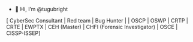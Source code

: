- 👋 Hi, I’m @tugubright 

 [ CyberSec Consultant | Red team | Bug Hunter |  | OSCP | OSWP | CRTP | CRTE | EWPTX | CEH (Master) | CHFI (Forensic Investigator) | OSCE | CISSP-ISSEP]

<!---
tugubright/tugubright is a ✨ special ✨ repository because its `README.md` (this file) appears on your GitHub profile.
You can click the Preview link to take a look at your changes.
--->
